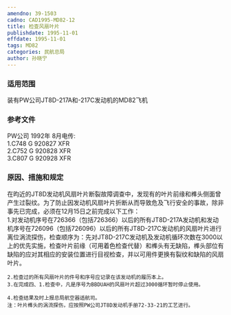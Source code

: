 ```yaml
---
amendno: 39-1503  
cadno: CAD1995-MD82-12  
title: 检查风扇叶片  
publishdate: 1995-11-01  
effdate: 1995-11-01  
tags: MD82  
categories: 民航总局  
author: 孙晓宁  
---
```

  
### 适用范围  
装有PW公司JT8D-217A和-217C发动机的MD82飞机  
  
<!--more-->  
### 参考文件  
PW公司 1992年 8月电传:  
 1.C748 G 920827 XFR  
 2.C752 G 920828 XFR  
 3.C807 G 920928 XFR  
  
### 原因、措施和规定  
在昀近的JT8D发动机风扇叶片断裂故障调查中，发现有的叶片前缘和榫头侧面曾产生过裂纹。为了防止因发动机风扇叶片折断从而导致危及飞行安全的事故，除非事先已完成，必须在12月15日之前完成以下工作：  
    1.对发动机序号在726366（包括726366）以后的所有JT8D-217A发动机和发动机序号在726096（包括726096）以后的所有JT8D-217C发动机的风扇叶片进行离位涡流探伤，检查顺序为：先对JT8D-217C发动机及发动机循环次数在3000以上的优先实施，检查叶片前缘（可用着色检查代替）和榫头有无缺陷，榫头部位有缺陷的应对其相应的安装位置进行目视检查，并以可用件更换有裂纹和缺陷的风扇叶片。  
  
    2.检查过的所有风扇叶片的件号和序号应记录在该发动机的履历本上。  
    3.在完成四、1.检查中，凡是序号为BBDUAH的风扇叶片超过3000循环暂时停止使用。  
  
    4.检查结果及时上报总局航空器适航司。  
    注：叶片榫头的涡流探伤，应按照PW公司JT8D发动机手册72-33-21的工艺进行。  
